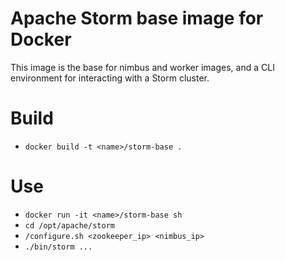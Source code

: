 # Apache Storm base image for Docker

This image is the base for nimbus and worker images, and a CLI
environment for interacting with a Storm cluster.

# Build

* ```docker build -t <name>/storm-base .```

# Use

* ```docker run -it <name>/storm-base sh```
* ```cd /opt/apache/storm```
* ```/configure.sh <zookeeper_ip> <nimbus_ip>```
* ```./bin/storm ...```

